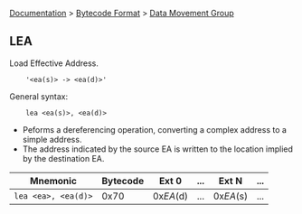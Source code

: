 [Documentation](../../README.md) > [Bytecode Format](../README.md) > [Data Movement Group](../InstructionsDataMovel.md)

## LEA

Load Effective Address.

        '<ea(s)> -> <ea(d)>'

General syntax:

        lea <ea(s)>, <ea(d)>

* Peforms a dereferencing operation, converting a complex address to a simple address.
* The address indicated by the source EA is written to the location implied by the destination EA.

| Mnemonic | Bytecode | Ext 0 | ... | Ext N | ... |
| - | - | - | - | - | - |
| `lea <ea>, <ea(d)>` | 0x70 | 0x*EA*(d) | ... | 0x*EA*(s) | ... |
